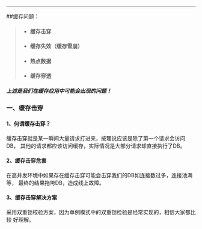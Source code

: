 ------
##缓存问题：

> * #### 缓存击穿
> * #### 缓存失效（缓存雪崩）
> * #### 热点数据
> * #### 缓存穿透
##### 上述是我们在缓存应用中可能会出现的问题！

### 一、缓存击穿
#### 1、何谓缓存击穿？
   缓存击穿就是某一瞬间大量请求打进来，按理说应该是除了第一个请求会访问DB，
其他的请求都应该访问缓存，实际情况是大部分请求却直接执行了DB。
#### 2、缓存击穿危害
   在高并发环境中如果存在缓存击穿可能会击穿我们的DB如连接数过多，连接池满等，
最终的结果拖垮DB，造成线上故障。
#### 3、缓存击穿解决方案
   采用双重锁校验方案，因为单例模式中的双重锁检验是经常实现的，相信大家都比较
好理解。
